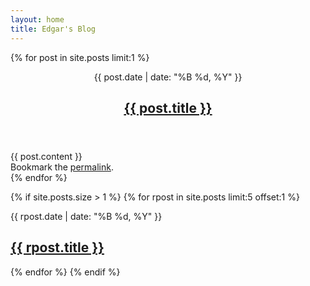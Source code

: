 ```yaml
---
layout: home
title: Edgar's Blog
---
```



{% for post in site.posts limit:1 %}
<article class="post">
    <header class="entry-header">
        <div class="entry-meta">
            <time class="entry-date">{{ post.date | date: "%B %d, %Y" }}</time>
        </div>
        <h1 class="entry-title"><a href="{{ post.url }}">{{ post.title }}</a></h1>
    </header>
    <div class="entry-content">
        {{ post.content }}
    </div>
    <footer class="entry-meta">
        Bookmark the <a href="{{ site.baseurl }}{{ post.url }}" title="Permalink to {{ post.title }}" rel="bookmark">permalink</a>.		
    </footer>
</article>
{% endfor %}

{% if site.posts.size > 1 %}
    {% for rpost in site.posts limit:5 offset:1 %}
<article class="post recent-post">
    <div class="entry-header">
        <div class="entry-meta">
            <time class="entry-date">{{ rpost.date | date: "%B %d, %Y" }}</time>
        </div>
        <h1 class="entry-title"><a href="{{ rpost.url }}">{{ rpost.title }}</a></h1>
    </div>
</article>
    {% endfor %}
{% endif %}
